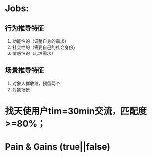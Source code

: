 # Jobs:
## 行为推导特征
1. 功能性的（调整自身的需求）
2. 社会性的（需要自己的社会身份）
3. 情感性的（心理需求）
## 场景推导特征
1. 对象人群收缩，预留两个
2. 对象场景

# 找天使用户tim=30min交流，匹配度>=80%；
# Pain & Gains (true||false)
